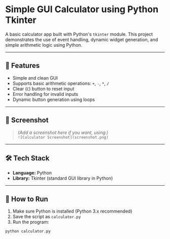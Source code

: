 # Simple GUI Calculator using Python Tkinter

A basic calculator app built with Python's `tkinter` module. This project demonstrates the use of event handling, dynamic widget generation, and simple arithmetic logic using Python.

---

## 🚀 Features

- Simple and clean GUI
- Supports basic arithmetic operations: `+`, `-`, `*`, `/`
- Clear (`C`) button to reset input
- Error handling for invalid inputs
- Dynamic button generation using loops

---

## 📸 Screenshot

> *(Add a screenshot here if you want, using:)*  
> `![Calculator Screenshot](screenshot.png)`

---

## 🛠 Tech Stack

- **Language:** Python
- **Library:** Tkinter (standard GUI library in Python)

---

## 📁 How to Run

1. Make sure Python is installed (Python 3.x recommended)
2. Save the script as `calculator.py`
3. Run the program:

```bash
python calculator.py
